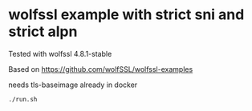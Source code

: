 # wolfssl example with strict sni and strict alpn

Tested with wolfssl 4.8.1-stable

Based on https://github.com/wolfSSL/wolfssl-examples

needs tls-baseimage already in docker


```bash
./run.sh
```